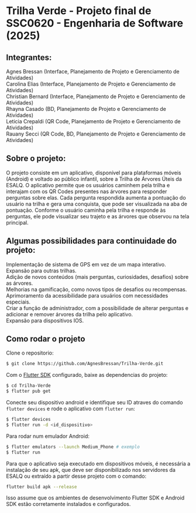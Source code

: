 # Trilha Verde - Projeto final de SSC0620 - Engenharia de Software (2025)

## Integrantes:

Agnes Bressan (Interface, Planejamento de Projeto e Gerenciamento de Atividades)<br>
Carolina Elias (Interface, Planejamento de Projeto e Gerenciamento de Atividades)<br>
Christian Bernard (Interface, Planejamento de Projeto e Gerenciamento de Atividades)<br>
Rhayna Casado (BD, Planejamento de Projeto e Gerenciamento de Atividades)<br>
Leticia Crepaldi (QR Code, Planejamento de Projeto e Gerenciamento de Atividades)<br>
Rauany Secci (QR Code, BD, Planejamento de Projeto e Gerenciamento de Atividades)


## Sobre o projeto:

O projeto consiste em um aplicativo, disponível para plataformas móveis (Android) e voltado ao público infantil, sobre a Trilha de Árvores Úteis da ESALQ. O aplicativo permite que os usuários caminhem pela trilha e interajam com os QR Codes presentes nas árvores para responder perguntas sobre elas. Cada pergunta respondida aumenta a pontuação do usuário na trilha e gera uma conquista, que pode ser visualizada na aba de pontuação. Conforme o usuário caminha pela trilha e responde às perguntas, ele pode visualizar seu trajeto e as árvores que observou na tela principal.

## Algumas possibilidades para continuidade do projeto: 

Implementação de sistema de GPS em vez de um mapa interativo.<br>
Expansão para outras trilhas.<br>
Adição de novos conteúdos (mais perguntas, curiosidades, desafios) sobre as árvores.<br>
Melhorias na gamificação, como novos tipos de desafios ou recompensas.<br>
Aprimoramento da acessibilidade para usuários com necessidades especiais.<br>
Criar a função de administrador, com a possibilidade de alterar perguntas e adicionar e remover árvores da trilha pelo aplicativo.<br>
Expansão para dispositivos IOS.<br>

## Como rodar o projeto

Clone o repositorio:
``` bash
$ git clone https://github.com/AgnesBressan/Trilha-Verde.git
```
Com o [Flutter SDK](https://flutter.dev/docs/get-started/install) configurado, baixe as dependencias do projeto: 

``` bash
$ cd Trilha-Verde
$ flutter pub get
```

Conecte seu dispositivo android e identifique seu ID atraves do comando `flutter devices` e rode o aplicativo com `flutter run`:
``` bash 
$ flutter devices 
$ flutter run -d <id_dispositivo> 
``` 

Para rodar num emulador Android:
```bash
$ flutter emulators --launch Medium_Phone # exemplo 
$ flutter run
```
Para que o aplicativo seja executado em dispositivos móveis, é necessária a instalação de seu apk, que deve ser disponibilizado nos servidores da ESALQ ou extraído a partir desse projeto com o comando:

``` bash
flutter build apk --release
```
Isso assume que os ambientes de desenvolvimento Flutter SDK e Android SDK estão corretamente instalados e configurados.
